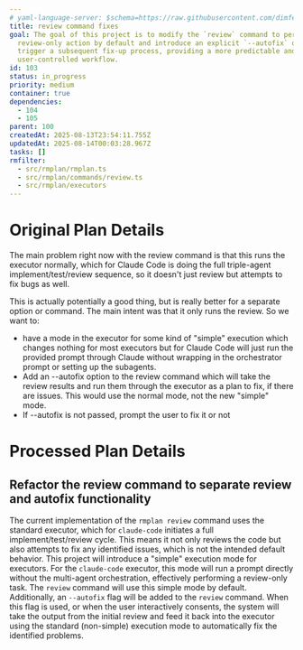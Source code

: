 ```yaml
---
# yaml-language-server: $schema=https://raw.githubusercontent.com/dimfeld/llmutils/main/schema/rmplan-plan-schema.json
title: review command fixes
goal: The goal of this project is to modify the `review` command to perform a
  review-only action by default and introduce an explicit `--autofix` option to
  trigger a subsequent fix-up process, providing a more predictable and
  user-controlled workflow.
id: 103
status: in_progress
priority: medium
container: true
dependencies:
  - 104
  - 105
parent: 100
createdAt: 2025-08-13T23:54:11.755Z
updatedAt: 2025-08-14T00:03:28.967Z
tasks: []
rmfilter:
  - src/rmplan/rmplan.ts
  - src/rmplan/commands/review.ts
  - src/rmplan/executors
---
```


# Original Plan Details

The main problem right now with the review command is that this runs the executor normally, which for Claude Code is doing the full triple-agent implement/test/review sequence, so it doesn't just review but attempts to fix bugs as well.

This is actually potentially a good thing, but is really better for a separate option or command. The main intent was that it only runs the review. So we want to:

- have a mode in the executor for some kind of "simple" execution which changes nothing for most executors but for Claude Code will just run the provided prompt through Claude without wrapping in the orchestrator prompt or setting up the subagents.
- Add an --autofix option to the review command which will take the review results and run them through the executor as a plan to fix, if there are issues. This would use the normal mode, not the new "simple" mode.
- If --autofix is not passed, prompt the user to fix it or not

# Processed Plan Details

## Refactor the review command to separate review and autofix functionality

The current implementation of the `rmplan review` command uses the standard executor, which for `claude-code` initiates a full implement/test/review cycle. This means it not only reviews the code but also attempts to fix any identified issues, which is not the intended default behavior. This project will introduce a "simple" execution mode for executors. For the `claude-code` executor, this mode will run a prompt directly without the multi-agent orchestration, effectively performing a review-only task. The `review` command will use this simple mode by default. Additionally, an `--autofix` flag will be added to the `review` command. When this flag is used, or when the user interactively consents, the system will take the output from the initial review and feed it back into the executor using the standard (non-simple) execution mode to automatically fix the identified problems.
